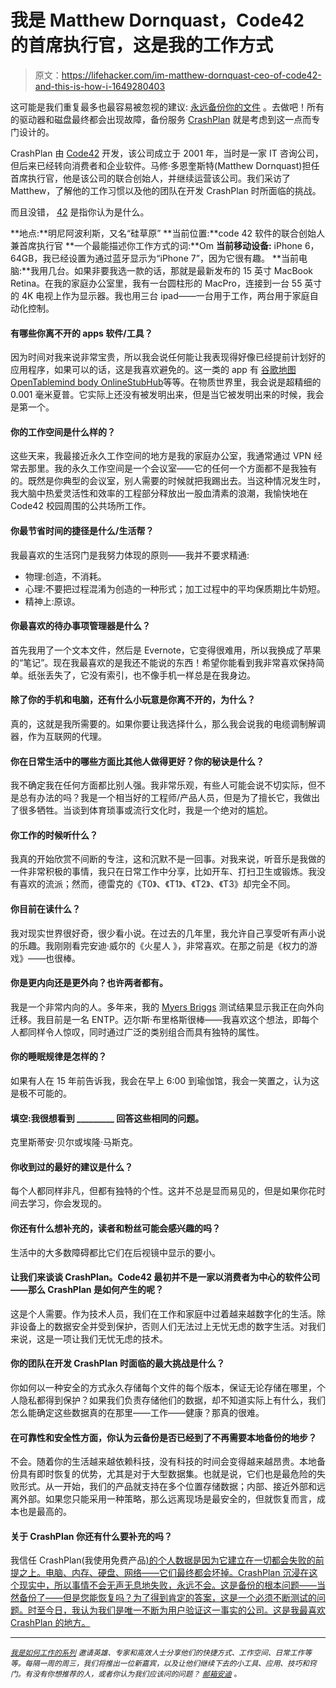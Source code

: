 # 我是 Matthew Dornquast，Code42 的首席执行官，这是我的工作方式

> 原文：<https://lifehacker.com/im-matthew-dornquast-ceo-of-code42-and-this-is-how-i-1649280403>

这可能是我们重复最多也最容易被忽视的建议: [永远备份你的文件](https://lifehacker.com/theres-no-excuse-for-not-backing-up-your-computer-do-1547987206) 。去做吧！所有的驱动器和磁盘最终都会出现故障，备份服务 [CrashPlan](http://lifehacker.com/five-best-online-backup-services-1006345049) 就是考虑到这一点而专门设计的。



CrashPlan 由 [Code42](http://www.code42.com/) 开发，该公司成立于 2001 年，当时是一家 IT 咨询公司，但后来已经转向消费者和企业软件。马修·多恩奎斯特(Matthew Dornquast)担任首席执行官，他是该公司的联合创始人，并继续运营该公司。我们采访了 Matthew，了解他的工作习惯以及他的团队在开发 CrashPlan 时所面临的挑战。

而且没错， [42](http://hitchhikers.wikia.com/wiki/42) 是指你认为是什么。

**地点:**明尼阿波利斯，又名“硅草原”
**当前位置:**code 42 软件的联合创始人兼首席执行官
**一个最能描述你工作方式的词:**Om
**当前移动设备:** iPhone 6，64GB，我已经设置为通过蓝牙显示为“iPhone 7”，因为它很有趣。
**当前电脑:**我用几台。如果非要我选一款的话，那就是最新发布的 15 英寸 MacBook Retina。在我的家庭办公室里，我有一台圆柱形的 MacPro，连接到一台 55 英寸的 4K 电视上作为显示器。我也用三台 ipad——一台用于工作，两台用于家庭自动化控制。

#### 有哪些你离不开的 apps 软件/工具？

因为时间对我来说非常宝贵，所以我会说任何能让我表现得好像已经提前计划好的应用程序，如果可以的话，这是我喜欢避免的。这一类的 app 有 [谷歌地图](https://lifehacker.com/the-best-extensions-to-make-google-maps-even-more-aweso-1564579656)[OpenTable](http://lifehacker.com/five-best-restaurant-discovery-apps-5852314)[mind body Online](https://www.mindbodyonline.com/)[StubHub](http://www.stubhub.com/)等等。在物质世界里，我会说是超精细的 0.001 毫米夏普。它实际上还没有被发明出来，但是当它被发明出来的时候，我会是第一个。

#### 你的工作空间是什么样的？

这些天来，我最接近永久工作空间的地方是我的家庭办公室，我通常通过 VPN 经常去那里。我的永久工作空间是一个会议室——它的任何一个方面都不是我独有的。既然是你典型的会议室，别人需要的时候就把我踢出去。当这种情况发生时，我大脑中热爱灵活性和效率的工程部分释放出一股血清素的浪潮，我愉快地在 Code42 校园周围的公共场所工作。

#### 你最节省时间的捷径是什么/生活帮？

我最喜欢的生活窍门是我努力体现的原则——我并不要求精通:

*   物理:创造，不消耗。
*   心理:不要把过程混淆为创造的一种形式；加工过程中的平均保质期比牛奶短。
*   精神上:原谅。

#### 你最喜欢的待办事项管理器是什么？

首先我用了一个文本文件，然后是 Evernote，它变得很难用，所以我换成了苹果的“笔记”。现在我最喜欢的是我还不能说的东西！希望你能看到我非常喜欢保持简单。纸张丢失了，它没有索引，也不像手机一样总是在我身边。

#### 除了你的手机和电脑，还有什么小玩意是你离不开的，为什么？

真的，这就是我所需要的。如果你要让我选择什么，那么我会说我的电缆调制解调器，作为互联网的代理。

#### 你在日常生活中的哪些方面比其他人做得更好？你的秘诀是什么？

我不确定我在任何方面都比别人强。我非常乐观，有些人可能会说不切实际，但不是总有办法的吗？我是一个相当好的工程师/产品人员，但是为了擅长它，我做出了很多牺牲。当谈到体育琐事或流行文化时，我是一个绝对的尴尬。

#### 你工作的时候听什么？

我真的开始欣赏不间断的专注，这和沉默不是一回事。对我来说，听音乐是我做的一件非常积极的事情，我只在日常工作中分享，比如开车、打扫卫生或锻炼。我没有喜欢的流派；然而，德雷克的《T0》、《T1》、《T2》、《T3》却完全不同。

#### 你目前在读什么？

我对现实世界很好奇，很少看小说。在过去的几年里，我允许自己享受听有声小说的乐趣。我刚刚看完安迪·威尔的《火星人 》，非常喜欢。在那之前是《权力的游戏》——也很棒。

#### 你是更内向还是更外向？也许两者都有。

我是一个非常内向的人。多年来，我的 [Myers Briggs](http://en.wikipedia.org/wiki/Myers-Briggs_Type_Indicator) 测试结果显示我正在向外向迁移。我目前是一名 ENTP。迈尔斯·布里格斯很棒——我喜欢这个想法，即每个人都同样令人惊叹，同时通过广泛的类别组合而具有独特的属性。

#### 你的睡眠规律是怎样的？

如果有人在 15 年前告诉我，我会在早上 6:00 到瑜伽馆，我会一笑置之，认为这是极不可能的。

#### 填空:我很想看到 _________ 回答这些相同的问题。

克里斯蒂安·贝尔或埃隆·马斯克。

#### 你收到过的最好的建议是什么？

每个人都同样非凡，但都有独特的个性。这并不总是显而易见的，但是如果你花时间去学习，你会发现的。

#### 你还有什么想补充的，读者和粉丝可能会感兴趣的吗？

生活中的大多数障碍都比它们在后视镜中显示的要小。

#### 让我们来谈谈 CrashPlan。Code42 最初并不是一家以消费者为中心的软件公司——那么 CrashPlan 是如何产生的呢？

这是个人需要。作为技术人员，我们在工作和家庭中过着越来越数字化的生活。除非设备上的数据安全并受到保护，否则人们无法过上无忧无虑的数字生活。对我们来说，这是一项让我们无忧无虑的技术。

#### 你的团队在开发 CrashPlan 时面临的最大挑战是什么？

你如何以一种安全的方式永久存储每个文件的每个版本，保证无论存储在哪里，个人隐私都得到保护？如果我们负责存储他们的数据，却不知道实际上有什么，我们怎么能确定这些数据真的在那里——工作——健康？那真的很难。

#### 在可靠性和安全性方面，你认为云备份是否已经到了不再需要本地备份的地步？

不会。随着你的生活越来越依赖科技，没有科技的时间会变得越来越昂贵。本地备份具有即时恢复的优势，尤其是对于大型数据集。也就是说，它们也是最危险的失败形式。从一开始，我们的产品就支持在多个位置存储数据；内部、接近外部和远离外部。如果您只能采用一种策略，那么远离现场是最安全的，但就恢复而言，成本也是最高的。

#### 关于 CrashPlan 你还有什么要补充的吗？

我信任 CrashPlan(我使用免费产品[)的个人数据是因为它建立在一切都会失败的前提之上。电脑、内存、硬盘、网络——它们最终都会坏掉。CrashPlan 沉浸在这个现实中，所以事情不会无声无息地失败，永远不会。这是备份的根本问题——当然备份了——但是您能恢复吗？为了得到肯定的答案，这是一个必须不断测试的问题。时至今日，我认为我们是唯一不断为用户验证这一事实的公司。这是我最喜欢 CrashPlan 的地方。](http://www.code42.com/crashplan/)

* * *

<small></small>*[<small>*我是如何工作的系列*</small>](http://lifehacker.com/how-i-work/) <small>*邀请英雄、专家和高效人士分享他们的快捷方式、工作空间、日常工作等等。每隔一周的周三，我们将推出一位新嘉宾，以及让他们继续下去的小工具、应用、技巧和窍门。有没有你想推荐的人，或者你认为我们应该问的问题？*</small> [<small>*邮箱安迪*</small>](mailto:andy@lifehacker.com) <small>*。*</small>*
